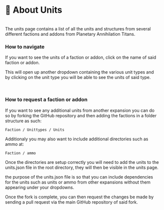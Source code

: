 # 🤖 About Units
<br>
The units page contains a list of all the units and structures from several different factions and addons from Planetary Annihilation Titans.

<br>

### How to navigate
If you want to see the units of a faction or addon, click on the name of said faction or addon.

This will open up another dropdown containing the various unit types and by clicking on the unit type you will be able to see the units of said type.

<br>

### How to request a faction or addon
If you want to see any additional units from another expansion you can do so by forking the GitHub repository and then adding the factions in a folder structure as such:
```
Faction / Unittypes / Units
```
Additionaly you may also want to include additional directories such as ammo at:
```
Faction / ammo
```

Once the directories are setup correctly you will need to add the units to the units.json file in the root directory, they will then be visible in the units page.

the purpose of the units.json file is so that you can include dependencies for the units such as units or ammo from other expansions without them appearing under your dropdowns.

Once the fork is complete, you can then request the changes be made by sending a pull request via the main GitHub repository of said fork.

<br>
